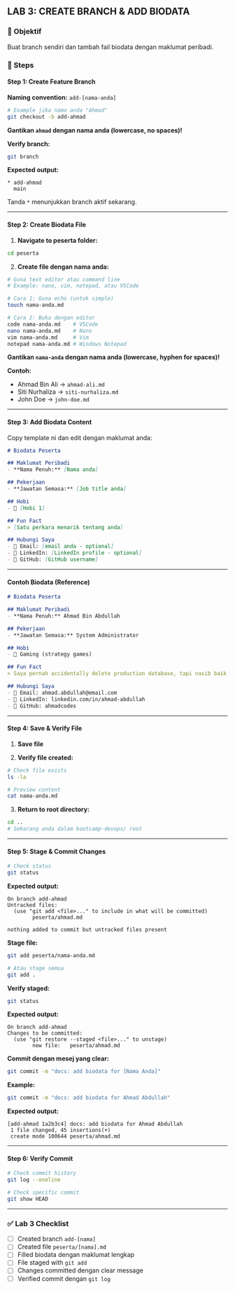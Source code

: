 ## LAB 3: CREATE BRANCH & ADD BIODATA

### 🎯 Objektif
Buat branch sendiri dan tambah fail biodata dengan maklumat peribadi.

### 📝 Steps

#### Step 1: Create Feature Branch

**Naming convention:** `add-[nama-anda]`

```bash
# Example jika nama anda "Ahmad"
git checkout -b add-ahmad
```

**Gantikan `ahmad` dengan nama anda (lowercase, no spaces)!**

**Verify branch:**
```bash
git branch
```

**Expected output:**
```
* add-ahmad
  main
```

Tanda `*` menunjukkan branch aktif sekarang.

---

#### Step 2: Create Biodata File

1. **Navigate to peserta folder:**

```bash
cd peserta
```

2. **Create file dengan nama anda:**

```bash
# Guna text editor atau command line
# Example: nano, vim, notepad, atau VSCode

# Cara 1: Guna echo (untuk simple)
touch nama-anda.md

# Cara 2: Buka dengan editor
code nama-anda.md    # VSCode
nano nama-anda.md    # Nano
vim nama-anda.md     # Vim
notepad nama-anda.md # Windows Notepad
```

**Gantikan `nama-anda` dengan nama anda (lowercase, hyphen for spaces)!**

**Contoh:**
- Ahmad Bin Ali → `ahmad-ali.md`
- Siti Nurhaliza → `siti-nurhaliza.md`
- John Doe → `john-doe.md`

---

#### Step 3: Add Biodata Content

Copy template ni dan edit dengan maklumat anda:

```markdown
# Biodata Peserta

## Maklumat Peribadi
- **Nama Penuh:** [Nama anda]

## Pekerjaan
- **Jawatan Semasa:** [Job title anda]

## Hobi
- 🎯 [Hobi 1]

## Fun Fact
> [Satu perkara menarik tentang anda]

## Hubungi Saya
- 📧 Email: [email anda - optional]
- 🔗 LinkedIn: [LinkedIn profile - optional]
- 🐙 GitHub: [GitHub username]
```

---

#### Contoh Biodata (Reference)

```markdown
# Biodata Peserta

## Maklumat Peribadi
- **Nama Penuh:** Ahmad Bin Abdullah

## Pekerjaan
- **Jawatan Semasa:** System Administrator

## Hobi
- 🎨 Gaming (strategy games)

## Fun Fact
> Saya pernah accidentally delete production database, tapi nasib baik ada backup! 😅 Dari itu saya jadi paranoid dengan backups.

## Hubungi Saya
- 📧 Email: ahmad.abdullah@email.com
- 🔗 LinkedIn: linkedin.com/in/ahmad-abdullah
- 🐙 GitHub: ahmadcodes
```

---

#### Step 4: Save & Verify File

1. **Save file**

2. **Verify file created:**

```bash
# Check file exists
ls -la

# Preview content
cat nama-anda.md
```

3. **Return to root directory:**

```bash
cd ..
# Sekarang anda dalam bootcamp-devops/ root
```

---

#### Step 5: Stage & Commit Changes

```bash
# Check status
git status
```

**Expected output:**
```
On branch add-ahmad
Untracked files:
  (use "git add <file>..." to include in what will be committed)
        peserta/ahmad.md

nothing added to commit but untracked files present
```

**Stage file:**
```bash
git add peserta/nama-anda.md

# Atau stage semua
git add .
```

**Verify staged:**
```bash
git status
```

**Expected output:**
```
On branch add-ahmad
Changes to be committed:
  (use "git restore --staged <file>..." to unstage)
        new file:   peserta/ahmad.md
```

**Commit dengan mesej yang clear:**
```bash
git commit -m "docs: add biodata for [Nama Anda]"
```

**Example:**
```bash
git commit -m "docs: add biodata for Ahmad Abdullah"
```

**Expected output:**
```
[add-ahmad 1a2b3c4] docs: add biodata for Ahmad Abdullah
 1 file changed, 45 insertions(+)
 create mode 100644 peserta/ahmad.md
```

---

#### Step 6: Verify Commit

```bash
# Check commit history
git log --oneline

# Check specific commit
git show HEAD
```

---

### ✅ Lab 3 Checklist

- [ ] Created branch `add-[nama]`
- [ ] Created file `peserta/[nama].md`
- [ ] Filled biodata dengan maklumat lengkap
- [ ] File staged with `git add`
- [ ] Changes committed dengan clear message
- [ ] Verified commit dengan `git log`
